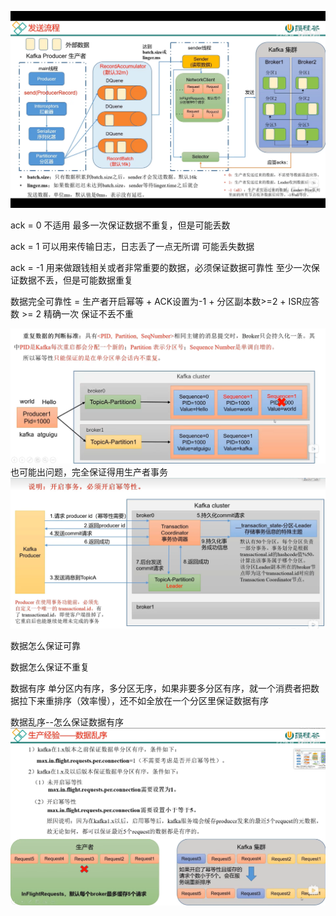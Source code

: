 ![img.png](img.png)

ack = 0 不适用 最多一次保证数据不重复，但是可能丢数

ack = 1 可以用来传输日志，日志丢了一点无所谓  可能丢失数据

ack = -1 用来做跟钱相关或者非常重要的数据，必须保证数据可靠性 至少一次保证数据不丢，但是可能数据重复

数据完全可靠性 = 生产者开启幂等 + ACK设置为-1 + 分区副本数>=2 + ISR应答数 >= 2 精确一次 保证不丢不重

![img_2.png](img_2.png)
也可能出问题，完全保证得用生产者事务
![img_3.png](img_3.png)

数据怎么保证可靠

数据怎么保证不重复

数据有序 单分区内有序，多分区无序，如果非要多分区有序，就一个消费者把数据拉下来重排序（效率慢），还不如全放在一个分区里保证数据有序

数据乱序--怎么保证数据有序
![img_4.png](img_4.png)